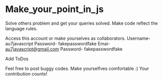 # Make_your_point_in_js
Solve others problem and get your queries solved. Make code reflect the language rules. 

Access this account or make yourselves as collaborators.
Username- au7javascript Password- fakepasswordfake 
Emai- au7javascript@gmail.com Password- fakepasswordfake

Add ToDos

Feel free to post buggy codes. Make yourselfves comfortable :)
Your contribution counts!
